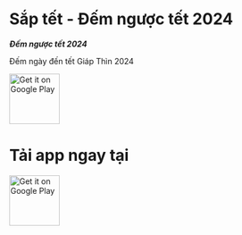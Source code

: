 Sắp tết - Đếm ngược tết 2024
====================

***Đếm ngược tết 2024***

Đếm ngày đến tết Giáp Thìn 2024

<a href="https://play.google.com/store/apps/details?id=com.thanh_nguyen.tet_count_down&hl=en&gl=US" target="_blank">
<img src="https://play-lh.googleusercontent.com/pZCxsZZX1TzPlULn4ONQT6J8K5-STyzra-xY3sldAnNZpm7KiOiSDE_ubH_oY_8dQ6A=s360-rw" alt="Get it on Google Play" height="90"/></a>


Tải app ngay tại
=========

<a href="https://play.google.com/store/apps/details?id=com.thanh_nguyen.tet_count_down&hl=en&gl=US">
  <img src="https://play.google.com/intl/en_us/badges/images/generic/en-play-badge.png" alt="Get it on Google Play" height="90"/>
</a>
